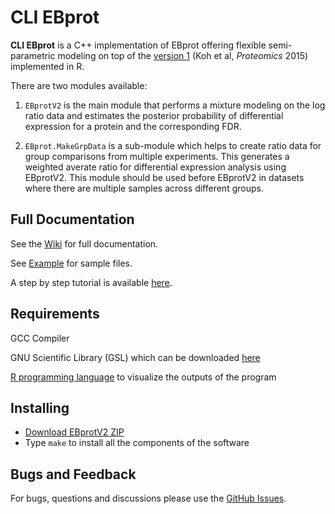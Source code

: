 # CLI EBprot

**CLI EBprot** is a C++ implementation of EBprot offering flexible semi-parametric modeling on top of the [version 1](http://onlinelibrary.wiley.com/doi/10.1002/pmic.201400620/abstract;jsessionid=613BD152847535F4278E0C6ED6ACD036.f02t01) (Koh et al, *Proteomics* 2015) implemented in R.

There are two modules available: 
1. `EBprotV2` is the main module that performs a mixture modeling on the log ratio data and estimates the posterior probability of differential expression for a protein and the corresponding FDR.

2. `EBprot.MakeGrpData` is a sub-module which helps to create ratio data for group comparisons from multiple experiments. This generates a weighted averate ratio for differential expression analysis using EBprotV2. This module should be used before EBprotV2 in datasets where there are multiple samples across different groups. 

## Full Documentation

See the [Wiki](../../../wiki) for full documentation.

See [Example](Example) for sample files.

A step by step tutorial is available [here](../../../wiki/1.-Getting-Started-with-CLI-EBprot).

## Requirements

GCC Compiler

GNU Scientific Library (GSL) which can be downloaded [here](https://www.gnu.org/software/gsl/)

[R programming language](https://www.r-project.org) to visualize the outputs of the program

## Installing

* [Download EBprotV2 ZIP](../../../releases/download/v1.0.0/EBprotV2.zip)
* Type `make` to install all the components of the software

## Bugs and Feedback

For bugs, questions and discussions please use the [GitHub Issues](../../../issues).

